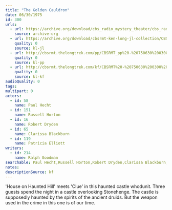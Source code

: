 ```yaml
---
title: "The Golden Cauldron"
date: 06/30/1975
id: 300
urls: 
  - url: https://archive.org/download/cbs_radio_mystery_theater/cbs_radio_mystery_theater-0251-0300.zip/cbs_radio_mystery_theater-0251-0300%2Fcbsrmt_0300_the_golden_cauldron.mp3
    source: archive-org
  - url: https://archive.org/download/cbsrmt-ken-long-jl-collection/CBSRMT - 750630 0300 The Golden Cauldron_jl.mp3
    quality: 0
    source: kl-jl
  - url: http://cbsrmt.thelongtrek.com/pp/CBSRMT_pp%20-%20750630%200300%20The%20Golden%20Cauldron.mp3
    quality: 0
    source: kl-pp
  - url: http://cbsrmt.thelongtrek.com/kf/CBSRMT%20-%20750630%200300%20The%20Golden%20Cauldron_kf.mp3
    quality: 0
    source: kl-kf
audioQuality: 0
tags: 
multipart: 0
actors:  
  - id: 58
    name: Paul Hecht  
  - id: 151
    name: Russell Horton  
  - id: 16
    name: Robert Dryden  
  - id: 65
    name: Clarissa Blackburn  
  - id: 119
    name: Patricia Elliott
writers:  
  - id: 214
    name: Ralph Goodman
searchable: Paul Hecht,Russell Horton,Robert Dryden,Clarissa Blackburn,Patricia Elliott Ralph Goodman
notes: 
descriptionSource: kf
---
```

'House on Haunted Hill' meets 'Clue' in this haunted castle whodunit. Three guests spend the night in a castle overlooking Stonehenge. The castle is supposedly haunted by the spirits of the ancient druids. But the weapon used in the crime in this one is of our time.